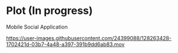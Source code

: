 # Plot (In progress)
Mobile Social Application

https://user-images.githubusercontent.com/24399088/128263428-1702421d-03b7-4a48-a397-391b9dd6ab83.mov
